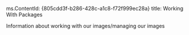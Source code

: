 ﻿ms.ContentId: {805cdd3f-b286-428c-a1c8-f72f999ec28a}
title: Working With Packages

Information about working with our images/managing our images
